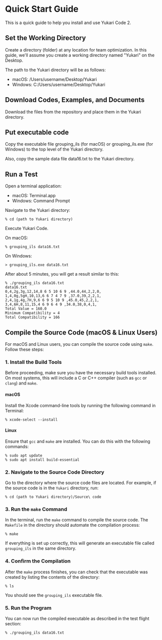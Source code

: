 # Quick Start Guide
This is a quick guide to help you install and use Yukari Code 2.

## Set the Working Directory

Create a directory (folder) at any location for team optimization. In this guide, we'll assume you create a working directory named "Yukari" on the Desktop.

The path to the Yukari directory will be as follows:

- macOS: /Users/username/Desktop/Yukari
- Windows: C:/Users/username/Desktop/Yukari

## Download Codes, Examples, and Documents

Download the files from the repository and place them in the Yukari directory.

## Put executable code

Copy the executable file grouping_ils (for macOS) or grouping_ils.exe (for Windows) to the top level of the Yukari directory.

Also, copy the sample data file data16.txt to the Yukari directory.

## Run a Test

Open a terminal application:

- macOS: Terminal.app
- Windows: Command Prompt

Navigate to the Yukari directory:

```
% cd (path to Yukari directory)
```

Execute Yukari Code.

On macOS:

```
% grouping_ils data16.txt
```

On Windows:

```
> grouping_ils.exe data16.txt
```

After about 5 minutes, you will get a result similar to this:

```
% ./grouping_ils data16.txt
data16.txt
0,4,2g,3g,12,14,8 6 5 10 6 9 ,44.0,44,2,2,0,
1,4,0g,5gH,10,13,6 6 7 4 7 9 ,37.0,39,2,2,1,
2,4,1g,4g,7H,9,6 6 9 5 10 9 ,45.0,45,2,2,1,
3,4,6H,8,11,15,4 6 9 6 4 9 ,34.0,38,0,4,1,
Total Value = 160.0
Minimum Compatibility = 4
Total Compatibility = 166
```

## Compile the Source Code (macOS & Linux Users)

For macOS and Linux users, you can compile the source code using `make`. Follow these steps:

### 1. Install the Build Tools

Before proceeding, make sure you have the necessary build tools installed. On most systems, this will include a C or C++ compiler (such as `gcc` or `clang`) and `make`.

#### macOS

  Install the Xcode command-line tools by running the following command in Terminal:

  ```
  % xcode-select --install
  ```

#### Linux

Ensure that `gcc` and `make` are installed. You can do this with the following commands:

  ```
  % sudo apt update
  % sudo apt install build-essential
  ```

### 2. Navigate to the Source Code Directory

Go to the directory where the source code files are located. For example, if the source code is in the `Yukari` directory, run:

```
% cd (path to Yukari directory)/Source\ code
```

### 3. Run the `make` Command

In the terminal, run the `make` command to compile the source code. The `Makefile` in the directory should automate the compilation process:

```
% make
```

If everything is set up correctly, this will generate an executable file called `grouping_ils` in the same directory.

### 4. Confirm the Compilation

After the `make` process finishes, you can check that the executable was created by listing the contents of the directory:

```
% ls
```

You should see the `grouping_ils` executable file.

### 5. Run the Program

You can now run the compiled executable as described in the test flight section:

```
% ./grouping_ils data16.txt
```